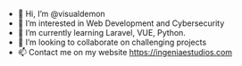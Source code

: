 - 👋 Hi, I’m @visualdemon
- 👀 I’m interested in Web Development and Cybersecurity
- 🌱 I’m currently learning Laravel, VUE, Python.
- 💞️ I’m looking to collaborate on challenging projects
- 📫 Contact me on my website https://ingeniaestudios.com
<!---
visualdemon/visualdemon is a ✨ special ✨ repository because its `README.md` (this file) appears on your GitHub profile.
You can click the Preview link to take a look at your changes.
--->
